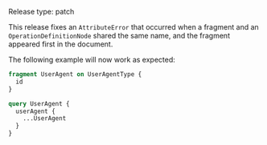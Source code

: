 Release type: patch

This release fixes an `AttributeError` that occurred when a fragment and an `OperationDefinitionNode` shared the same name, and the fragment appeared first in the document.

The following example will now work as expected:

```graphql
fragment UserAgent on UserAgentType {
  id
}

query UserAgent {
  userAgent {
    ...UserAgent
  }
}